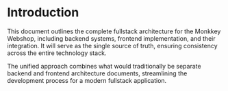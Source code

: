 # Introduction

This document outlines the complete fullstack architecture for the Monkkey Webshop, including backend systems, frontend implementation, and their integration. It will serve as the single source of truth, ensuring consistency across the entire technology stack.

The unified approach combines what would traditionally be separate backend and frontend architecture documents, streamlining the development process for a modern fullstack application.
